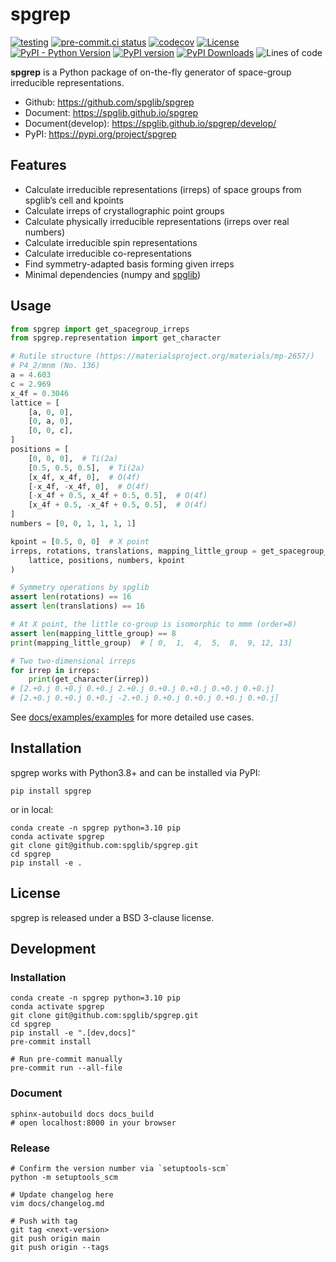 # spgrep
[![testing](https://github.com/spglib/spgrep/actions/workflows/testing.yml/badge.svg)](https://github.com/spglib/spgrep/actions/workflows/testing.yml)
[![pre-commit.ci status](https://results.pre-commit.ci/badge/github/spglib/spgrep/main.svg)](https://results.pre-commit.ci/latest/github/spglib/spgrep/main)
[![codecov](https://codecov.io/gh/spglib/spgrep/branch/main/graph/badge.svg?token=DQGVFCTB1P)](https://codecov.io/gh/spglib/spgrep)
[![License](https://img.shields.io/badge/License-BSD_3--Clause-blue.svg)](https://opensource.org/licenses/BSD-3-Clause)
[![PyPI - Python Version](https://img.shields.io/pypi/pyversions/spgrep)](https://img.shields.io/pypi/pyversions/spgrep)
[![PyPI version](https://badge.fury.io/py/spgrep.svg)](https://badge.fury.io/py/spgrep)
[![PyPI Downloads](https://img.shields.io/pypi/dm/spgrep)](https://img.shields.io/pypi/dm/spgrep)
![Lines of code](https://img.shields.io/tokei/lines/github/spglib/spgrep)

**spgrep** is a Python package of on-the-fly generator of space-group irreducible representations.

- Github: <https://github.com/spglib/spgrep>
- Document: <https://spglib.github.io/spgrep>
- Document(develop): <https://spglib.github.io/spgrep/develop/>
- PyPI: <https://pypi.org/project/spgrep>

## Features

- Calculate irreducible representations (irreps) of space groups from spglib’s cell and kpoints
- Calculate irreps of crystallographic point groups
- Calculate physically irreducible representations (irreps over real numbers)
- Calculate irreducible spin representations
- Calculate irreducible co-representations
- Find symmetry-adapted basis forming given irreps
- Minimal dependencies (numpy and [spglib](https://spglib.github.io/spglib/))

## Usage

```python
from spgrep import get_spacegroup_irreps
from spgrep.representation import get_character

# Rutile structure (https://materialsproject.org/materials/mp-2657/)
# P4_2/mnm (No. 136)
a = 4.603
c = 2.969
x_4f = 0.3046
lattice = [
    [a, 0, 0],
    [0, a, 0],
    [0, 0, c],
]
positions = [
    [0, 0, 0],  # Ti(2a)
    [0.5, 0.5, 0.5],  # Ti(2a)
    [x_4f, x_4f, 0],  # O(4f)
    [-x_4f, -x_4f, 0],  # O(4f)
    [-x_4f + 0.5, x_4f + 0.5, 0.5],  # O(4f)
    [x_4f + 0.5, -x_4f + 0.5, 0.5],  # O(4f)
]
numbers = [0, 0, 1, 1, 1, 1]

kpoint = [0.5, 0, 0]  # X point
irreps, rotations, translations, mapping_little_group = get_spacegroup_irreps(
    lattice, positions, numbers, kpoint
)

# Symmetry operations by spglib
assert len(rotations) == 16
assert len(translations) == 16

# At X point, the little co-group is isomorphic to mmm (order=8)
assert len(mapping_little_group) == 8
print(mapping_little_group)  # [ 0,  1,  4,  5,  8,  9, 12, 13]

# Two two-dimensional irreps
for irrep in irreps:
    print(get_character(irrep))
# [2.+0.j 0.+0.j 0.+0.j 2.+0.j 0.+0.j 0.+0.j 0.+0.j 0.+0.j]
# [2.+0.j 0.+0.j 0.+0.j -2.+0.j 0.+0.j 0.+0.j 0.+0.j 0.+0.j]
```

See [docs/examples/examples](examples/examples) for more detailed use cases.

## Installation

spgrep works with Python3.8+ and can be installed via PyPI:
```shell
pip install spgrep
```

or in local:
```shell
conda create -n spgrep python=3.10 pip
conda activate spgrep
git clone git@github.com:spglib/spgrep.git
cd spgrep
pip install -e .
```

## License

spgrep is released under a BSD 3-clause license.

## Development

### Installation

```shell
conda create -n spgrep python=3.10 pip
conda activate spgrep
git clone git@github.com:spglib/spgrep.git
cd spgrep
pip install -e ".[dev,docs]"
pre-commit install

# Run pre-commit manually
pre-commit run --all-file 
```

### Document

```shell
sphinx-autobuild docs docs_build
# open localhost:8000 in your browser
```

### Release

```shell
# Confirm the version number via `setuptools-scm`
python -m setuptools_scm

# Update changelog here
vim docs/changelog.md

# Push with tag
git tag <next-version>
git push origin main
git push origin --tags
```

